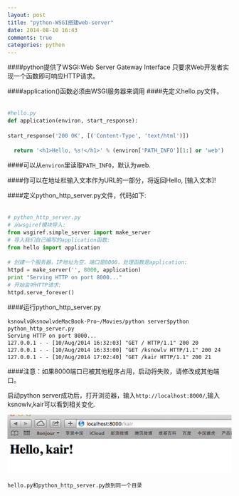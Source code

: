 ```yaml
---
layout: post
title: "python-WSGI搭建web-server"
date: 2014-08-10 16:43
comments: true
categories: python
---
```

    
####python提供了WSGI:Web Server Gateway Interface 只要求Web开发者实现一个函数即可响应HTTP请求。

<!--more-->

####application()函数必须由WSGI服务器来调用
####先定义hello.py文件。

``` python

#hello.py
def application(environ, start_response):

start_response('200 OK', [('Content-Type', 'text/html')])

  return '<h1>Hello, %s!</h1>' % (environ['PATH_INFO'][1:] or 'web')

```


####可以从`environ`里读取`PATH_INFO`，默认为web.

####你可以在地址栏输入文本作为URL的一部分，将返回Hello, [输入文本]!


####定义python_http_server.py文件，代码如下:


``` python

# python_http_server.py
# 从wsgiref模块导入:
from wsgiref.simple_server import make_server
# 导入我们自己编写的application函数:
from hello import application

# 创建一个服务器，IP地址为空，端口是8000，处理函数是application:
httpd = make_server('', 8000, application)
print "Serving HTTP on port 8000..."
# 开始监听HTTP请求:
httpd.serve_forever()


```

####运行python_http_server.py

    ksnowlv@ksnowlvdeMacBook-Pro~/Movies/python server$python python_http_server.py 
    Serving HTTP on port 8000...
    127.0.0.1 - - [10/Aug/2014 16:32:03] "GET / HTTP/1.1" 200 20
    127.0.0.1 - - [10/Aug/2014 16:33:00] "GET /ksnowlv HTTP/1.1" 200 24
    127.0.0.1 - - [10/Aug/2014 17:02:40] "GET /kair HTTP/1.1" 200 21
  
####注意：如果8000端口已被其他程序占用，启动将失败，请修改成其他端口。

启动python server成功后，打开浏览器，输入`http://localhost:8000/`,输入ksnowlv,kair可以看到相关变化.

![image](/images/post/2014-08-10-python-wsgi-da-jian-web-server/web_server_result.png)

    hello.py和python_http_server.py放到同一个目录
